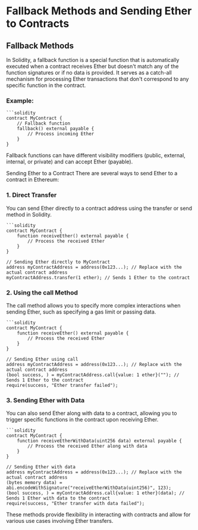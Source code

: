 # Fallback Methods and Sending Ether to Contracts

## Fallback Methods

In Solidity, a fallback function is a special function that is automatically executed when a contract receives Ether but doesn't match any of the function signatures or if no data is provided. It serves as a catch-all mechanism for processing Ether transactions that don't correspond to any specific function in the contract.

### Example:

    ```solidity
    contract MyContract {
        // Fallback function
        fallback() external payable {
            // Process incoming Ether
        }
    }


Fallback functions can have different visibility modifiers (public, external, internal, or private) and can accept Ether (payable).

Sending Ether to a Contract
There are several ways to send Ether to a contract in Ethereum:

### 1. Direct Transfer
You can send Ether directly to a contract address using the transfer or send method in Solidity.

    ```solidity
    contract MyContract {
        function receiveEther() external payable {
            // Process the received Ether
        }
    }
    
    // Sending Ether directly to MyContract
    address myContractAddress = address(0x123...); // Replace with the actual contract address
    myContractAddress.transfer(1 ether); // Sends 1 Ether to the contract


### 2. Using the call Method
The call method allows you to specify more complex interactions when sending Ether, such as specifying a gas limit or passing data.

    ```solidity
    contract MyContract {
        function receiveEther() external payable {
            // Process the received Ether
        }
    }
    
    // Sending Ether using call
    address myContractAddress = address(0x123...); // Replace with the actual contract address
    (bool success, ) = myContractAddress.call{value: 1 ether}(""); // Sends 1 Ether to the contract
    require(success, "Ether transfer failed");


### 3. Sending Ether with Data
You can also send Ether along with data to a contract, allowing you to trigger specific functions in the contract upon receiving Ether.

    ```solidity
    contract MyContract {
        function receiveEtherWithData(uint256 data) external payable {
            // Process the received Ether along with data
        }
    }
    
    // Sending Ether with data
    address myContractAddress = address(0x123...); // Replace with the actual contract address
    (bytes memory data) = abi.encodeWithSignature("receiveEtherWithData(uint256)", 123);
    (bool success, ) = myContractAddress.call{value: 1 ether}(data); // Sends 1 Ether with data to the contract
    require(success, "Ether transfer with data failed");


These methods provide flexibility in interacting with contracts and allow for various use cases involving Ether transfers.



